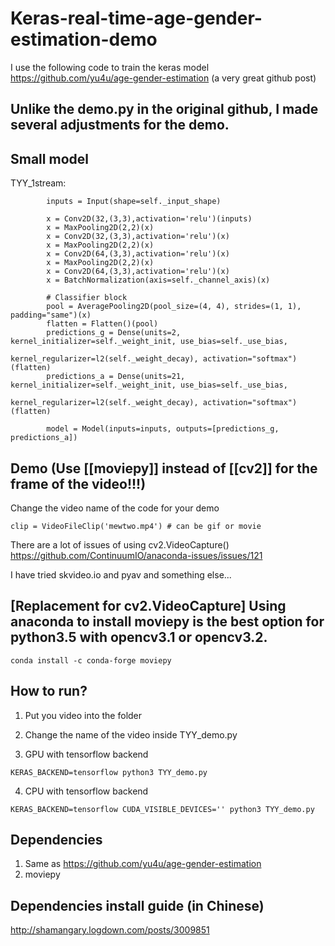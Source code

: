 # Keras-real-time-age-gender-estimation-demo
I use the following code to train the keras model
https://github.com/yu4u/age-gender-estimation (a very great github post)

Unlike the demo.py in the original github, I made several adjustments for the demo.
--
## Small model

TYY_1stream:
```
        inputs = Input(shape=self._input_shape)

        x = Conv2D(32,(3,3),activation='relu')(inputs)
        x = MaxPooling2D(2,2)(x)
        x = Conv2D(32,(3,3),activation='relu')(x)
        x = MaxPooling2D(2,2)(x)
        x = Conv2D(64,(3,3),activation='relu')(x)
        x = MaxPooling2D(2,2)(x)
        x = Conv2D(64,(3,3),activation='relu')(x)
        x = BatchNormalization(axis=self._channel_axis)(x)

        # Classifier block
        pool = AveragePooling2D(pool_size=(4, 4), strides=(1, 1), padding="same")(x)
        flatten = Flatten()(pool)
        predictions_g = Dense(units=2, kernel_initializer=self._weight_init, use_bias=self._use_bias,
                              kernel_regularizer=l2(self._weight_decay), activation="softmax")(flatten)
        predictions_a = Dense(units=21, kernel_initializer=self._weight_init, use_bias=self._use_bias,
                              kernel_regularizer=l2(self._weight_decay), activation="softmax")(flatten)

        model = Model(inputs=inputs, outputs=[predictions_g, predictions_a])
```


## Demo (Use [[moviepy]] instead of [[cv2]] for the frame of the video!!!)

Change the video name of the code for your demo
```
clip = VideoFileClip('mewtwo.mp4') # can be gif or movie
```

There are a lot of issues of using cv2.VideoCapture()
https://github.com/ContinuumIO/anaconda-issues/issues/121

I have tried skvideo.io and pyav and something else...

[Replacement for cv2.VideoCapture] Using anaconda to install moviepy is the best option for python3.5 with opencv3.1 or opencv3.2.
--
```
conda install -c conda-forge moviepy 
```

## How to run?
1. Put you video into the folder

2. Change the name of the video inside TYY_demo.py

3. GPU with tensorflow backend
```
KERAS_BACKEND=tensorflow python3 TYY_demo.py
```
4. CPU with tensorflow backend
```
KERAS_BACKEND=tensorflow CUDA_VISIBLE_DEVICES='' python3 TYY_demo.py
```

## Dependencies
1. Same as https://github.com/yu4u/age-gender-estimation
2. moviepy

## Dependencies install guide (in Chinese)
http://shamangary.logdown.com/posts/3009851
